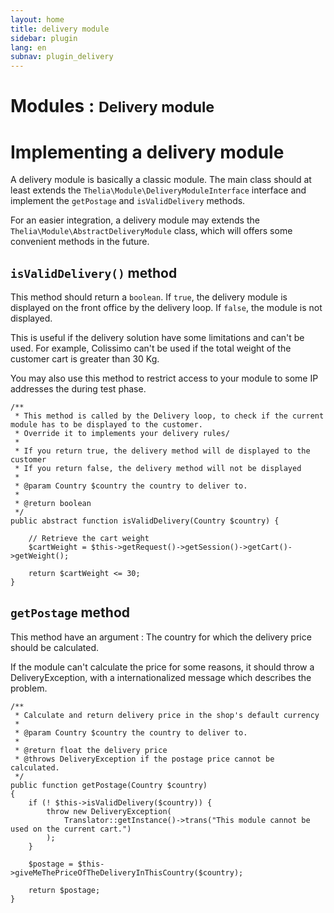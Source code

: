 ```yaml
---
layout: home
title: delivery module
sidebar: plugin
lang: en
subnav: plugin_delivery
---
```


<div class="page-header">
    <h1>Modules : <small>Delivery module</small></h1>
</div>

# Implementing a delivery module

A delivery module is basically a classic module. The main class should at least extends the ```Thelia\Module\DeliveryModuleInterface``` interface and implement the ```getPostage``` and ```isValidDelivery``` methods.

For an easier integration, a delivery module may extends the ```Thelia\Module\AbstractDeliveryModule``` class, which will offers some convenient methods in the future.

## `isValidDelivery()` method

This method should return a `boolean`. If `true`, the delivery module is displayed on the front office by the delivery loop. If `false`, the module is not displayed.

This is useful if the delivery solution have some limitations and can't be used. For example, Colissimo can't be used if the total weight of the customer cart is greater than 30 Kg.

You may also use this method to restrict access to your module to some IP addresses the during test phase.

```
/**
 * This method is called by the Delivery loop, to check if the current module has to be displayed to the customer.
 * Override it to implements your delivery rules/
 *
 * If you return true, the delivery method will de displayed to the customer
 * If you return false, the delivery method will not be displayed
 *
 * @param Country $country the country to deliver to.
 *
 * @return boolean
 */
public abstract function isValidDelivery(Country $country) {

    // Retrieve the cart weight
    $cartWeight = $this->getRequest()->getSession()->getCart()->getWeight();

    return $cartWeight <= 30;
}
```

## `getPostage` method

This method have an argument : The country for which the delivery price should be calculated.

If the module can't calculate the price for some reasons, it should throw a DeliveryException, with a internationalized message which describes the problem.

```
/**
 * Calculate and return delivery price in the shop's default currency
 *
 * @param Country $country the country to deliver to.
 *
 * @return float the delivery price
 * @throws DeliveryException if the postage price cannot be calculated.
 */
public function getPostage(Country $country)
{
    if (! $this->isValidDelivery($country)) {
        throw new DeliveryException(
            Translator::getInstance()->trans("This module cannot be used on the current cart.")
        );
    }

    $postage = $this->giveMeThePriceOfTheDeliveryInThisCountry($country);

    return $postage;
}
```